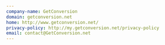 ```yaml
---
company-name: GetConversion
domain: getconversion.net
home: http://www.getconversion.net/
privacy-policy: http://my.getconversion.net/privacy-policy
email: contact@GetConversion.net
---
```




